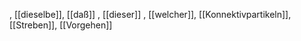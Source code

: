 , [[dieselbe]], [[daß]]
, [[dieser]]
, [[welcher]], [[Konnektivpartikeln]], [[Streben]], [[Vorgehen]]